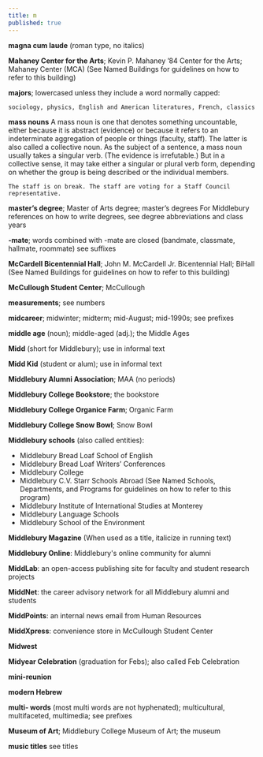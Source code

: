 ```yaml
---
title: m
published: true
---
```


**magna cum laude** (roman type, no italics)

**Mahaney Center for the Arts**; Kevin P. Mahaney ’84 Center for the Arts; Mahaney Center (MCA) (See Named Buildings for guidelines on how to refer to this building)

**majors**; lowercased unless they include a word normally capped:

`sociology, physics, English and American literatures, French, classics`

**mass nouns** 
A mass noun is one that denotes something uncountable, either because it is abstract (evidence) or because it refers to an indeterminate aggregation of people or things (faculty, staff). The latter is also called a collective noun. As the subject of a sentence, a mass noun usually takes a singular verb. (The evidence is irrefutable.) But in a collective sense, it may take either a singular or plural verb form, depending on whether the group is being described or the individual members.

`The staff is on break. The staff are voting for a Staff Council representative.`

**master’s degree**; Master of Arts degree; master’s degrees
For Middlebury references on how to write degrees, see degree abbreviations and class years

**-mate**; words combined with -mate are closed (bandmate, classmate, hallmate, roommate) see suffixes

**McCardell Bicentennial Hall**; John M. McCardell Jr. Bicentennial Hall; BiHall (See Named Buildings for guidelines on how to refer to this building)

**McCullough Student Center**; McCullough

**measurements**; see numbers

**midcareer**; midwinter; midterm; mid-August; mid-1990s; see prefixes

**middle age** (noun); middle-aged (adj.); the Middle Ages

**Midd** (short for Middlebury); use in informal text

**Midd Kid** (student or alum); use in informal text

**Middlebury Alumni Association**; MAA (no periods)

**Middlebury College Bookstore**; the bookstore

**Middlebury College Organice Farm**; Organic Farm

**Middlebury College Snow Bowl**; Snow Bowl

**Middlebury schools** (also called entities):
- Middlebury Bread Loaf School of English
- Middlebury Bread Loaf Writers’ Conferences
- Middlebury College
- Middlebury C.V. Starr Schools Abroad (See Named Schools, Departments, and Programs for guidelines on how to refer to this program)
- Middlebury Institute of International Studies at Monterey
- Middlebury Language Schools
- Middlebury School of the Environment

**Middlebury Magazine** (When used as a title, italicize in running text)

**Middlebury Online**: Middlebury's online community for alumni

**MiddLab**: an open-access publishing site for faculty and student research projects

**MiddNet**: the career advisory network for all Middlebury alumni and students

**MiddPoints**: an internal news email from Human Resources

**MiddXpress**: convenience store in McCullough Student Center

**Midwest**

**Midyear Celebration** (graduation for Febs); also called Feb Celebration

**mini-reunion**

**modern Hebrew**

**multi- words** (most multi words are not hyphenated); multicultural, multifaceted, multimedia; see prefixes

**Museum of Art**; Middlebury College Museum of Art; the museum

**music titles** see titles
